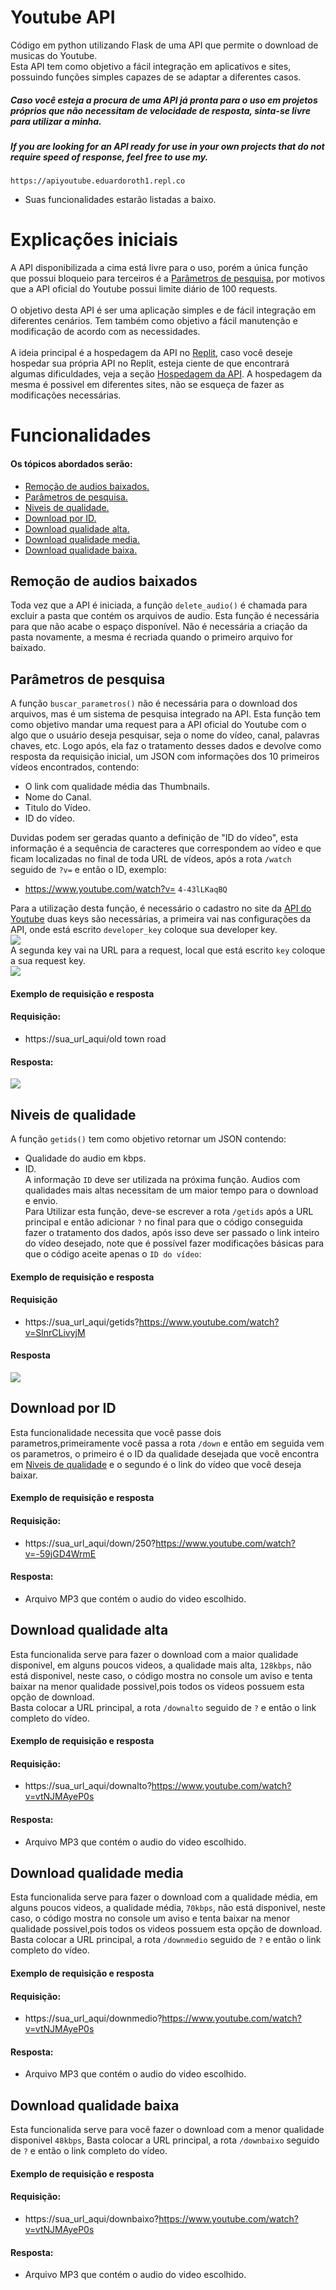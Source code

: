 # Youtube API
Código em python utilizando Flask de uma API que permite o download de musicas do Youtube.<br>
Esta API tem como objetivo a fácil integração em aplicativos e sites, possuindo funções simples capazes de se adaptar a diferentes casos. <br>
##### Caso você esteja a procura de uma API já pronta para o uso em projetos próprios que não necessitam de velocidade de resposta, sinta-se livre para utilizar a minha.
##### If you are looking for an API ready for use in your own projects that do not require speed of response, feel free to use my.
`https://apiyoutube.eduardoroth1.repl.co` <br>
- Suas funcionalidades estarão listadas a baixo.
# Explicações iniciais
A API disponibilizada a cima está livre para o uso, porém a única função que possui bloqueio para terceiros é a <a href="#parametros">Parâmetros de pesquisa.<a> por motivos que a API oficial do Youtube possui limite diário de 100 requests.<br><br>
O objetivo desta API é ser uma aplicação simples e de fácil integração em diferentes cenários. Tem também como objetivo a fácil manutenção e modificação de acordo com as necessidades.<br><br>
A ideia principal é a hospedagem da API no <a href="https://replit.com">Replit</a>, caso você deseje hospedar sua própria API no Replit, esteja ciente de que encontrará algumas dificuldades, veja a seção <a href="#hospedar">Hospedagem da API</a>. A hospedagem da mesma é possivel em diferentes sites, não se esqueça de fazer as modificações necessárias.<br>

# Funcionalidades
#### Os tópicos abordados serão:
- <a href="#deletar">Remoção de audios baixados.<a> <br>
- <a href="#parametros">Parâmetros de pesquisa.<a> <br>
- <a href="#get_id">Niveis de qualidade.<a> <br>
- <a href="#down_id">Download por ID.<a> <br>
- <a href="#down_alto">Download qualidade alta.<a> <br>
- <a href="#down_medio">Download qualidade media.<a> <br>
- <a href="#down_baixo">Download qualidade baixa.<a> <br>

<h2 id="deletar">Remoção de audios baixados</h2>

Toda vez que a API é iniciada, a função `delete_audio()` é chamada para excluir a pasta que contém os arquivos de audio. Esta função é necessária para que não acabe o espaço disponível. Não é necessária a criação da pasta novamente, a mesma é recriada quando o primeiro arquivo for baixado.

<h2 id="parametros">Parâmetros de pesquisa</h2>

A função `buscar_parametros()` não é necessária para o download dos arquivos, mas é um sistema de pesquisa integrado na API. Esta função tem como objetivo mandar uma request para a API oficial do Youtube com o algo que o usuário deseja pesquisar, seja o nome do vídeo, canal, palavras chaves, etc. Logo após, ela faz o tratamento desses dados e devolve como resposta da requisição inicial, um JSON com informações dos 10 primeiros vídeos encontrados, contendo:<br> 

- O link com qualidade média das Thumbnails. <br>
- Nome do Canal.<br>
- Titulo do Vídeo.<br>
- ID do vídeo.<br>

Duvidas podem ser geradas quanto a definição de "ID do vídeo", esta informação é a sequência de caracteres que correspondem ao vídeo e que ficam localizadas no final de toda URL de vídeos, após a rota `/watch` seguido de `?v=` e então o ID, exemplo:<br>
- https://www.youtube.com/watch?v= `4-43lLKaqBQ`<br>

Para a utilização desta função, é necessário o cadastro no site da <a href="https://developers.google.com/youtube/v3?hl=pt-br">API do Youtube</a> duas keys são necessárias, a primeira vai nas configurações da API, onde está escrito `developer_key` coloque sua developer key.<br>
<img src="img/developer_key.png"><br>
A segunda key vai na URL para a request, local que está escrito `key` coloque a sua request key.<br>
<img src="img/url_key.png"><br>
#### Exemplo de requisição e resposta
#### Requisição: 
- https://sua_url_aqui/old town road <br>

#### Resposta:
<img src="img/json_response.png"><br>

<h2 id="get_id">Niveis de qualidade</h2>

A função `getids()` tem como objetivo retornar um JSON contendo:<br>
- Qualidade do audio em kbps.<br>
- ID.<br>
A informação `ID` deve ser utilizada na próxima função. Audios com qualidades mais altas necessitam de um maior tempo para o download e envio.<br>
Para Utilizar esta função, deve-se escrever a rota `/getids` após a URL principal e então adicionar `?` no final para que o código conseguida fazer o tratamento dos dados, após isso deve ser passado o link inteiro do vídeo desejado, note que é possível fazer modificações básicas para que o código aceite apenas o `ID do vídeo`:<br>
#### Exemplo de requisição e resposta
#### Requisição
- https://sua_url_aqui/getids?https://www.youtube.com/watch?v=SlnrCLivyjM<br>

#### Resposta

<img src="img/id_response.png"><br>

<h2 id="down_id">Download por ID</h2>

Esta funcionalidade necessita que você passe dois parametros,primeiramente você passa a rota `/down` e então em seguida vem os parametros, o primeiro é o ID da qualidade desejada que você encontra em <a href="#get_id">Niveis de qualidade</a> e o segundo é o link do vídeo que você deseja baixar.
#### Exemplo de requisição e resposta
#### Requisição: 
- https://sua_url_aqui/down/250?https://www.youtube.com/watch?v=-59jGD4WrmE

#### Resposta:
- Arquivo MP3 que contém o audio do video escolhido.

<h2 id="down_alto">Download qualidade alta</h2>

Esta funcionalida serve para fazer o download com a maior qualidade disponivel, em alguns poucos videos, a qualidade mais alta, `128kbps`, não está disponivel, neste caso, o código mostra no console um aviso e tenta baixar na menor qualidade possivel,pois todos os videos possuem esta opção de download.<br>
Basta colocar a URL principal, a rota `/downalto` seguido de `?` e então o link completo do vídeo.
#### Exemplo de requisição e resposta
#### Requisição: 
- https://sua_url_aqui/downalto?https://www.youtube.com/watch?v=vtNJMAyeP0s

#### Resposta:
- Arquivo MP3 que contém o audio do video escolhido.

<h2 id="down_medio">Download qualidade media</h2>

Esta funcionalida serve para fazer o download com a qualidade média, em alguns poucos videos, a qualidade média, `70kbps`, não está disponivel, neste caso, o código mostra no console um aviso e tenta baixar na menor qualidade possivel,pois todos os videos possuem esta opção de download.<br>
Basta colocar a URL principal, a rota `/downmedio` seguido de `?` e então o link completo do vídeo.
#### Exemplo de requisição e resposta
#### Requisição: 
- https://sua_url_aqui/downmedio?https://www.youtube.com/watch?v=vtNJMAyeP0s

#### Resposta:
- Arquivo MP3 que contém o audio do video escolhido.

<h2 id="down_baixo">Download qualidade baixa</h2>

Esta funcionalida serve para você fazer o download com a menor qualidade disponivel `48kbps`, 
Basta colocar a URL principal, a rota `/downbaixo` seguido de `?` e então o link completo do vídeo.
#### Exemplo de requisição e resposta
#### Requisição: 
- https://sua_url_aqui/downbaixo?https://www.youtube.com/watch?v=vtNJMAyeP0s

#### Resposta:
- Arquivo MP3 que contém o audio do video escolhido.

